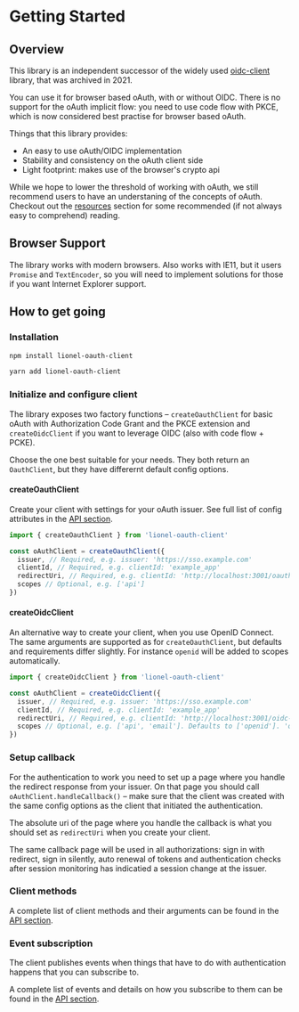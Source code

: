 # Getting Started

## Overview

This library is an independent successor of the widely used [oidc-client](https://github.com/IdentityModel/oidc-client-js) library, that was archived in 2021.

You can use it for browser based oAuth, with or without OIDC. There is no support for the oAuth implicit flow: you need to use code flow with PKCE, which is now considered best practise for browser based oAuth.

Things that this library provides:

- An easy to use oAuth/OIDC implementation
- Stability and consistency on the oAuth client side
- Light footprint: makes use of the browser's crypto api

While we hope to lower the threshold of working with oAuth, we still recommend users to have an understaning of the concepts of oAuth. Checkout out the [resources](/resources/) section for some recommended (if not always easy to comprehend) reading.

## Browser Support

The library works with modern browsers. Also works with IE11, but it users `Promise` and `TextEncoder`, so you will need to implement solutions for those if you want Internet Explorer support.

## How to get going

### Installation

```bash
npm install lionel-oauth-client
```

```bash
yarn add lionel-oauth-client
```

### Initialize and configure client

The library exposes two factory functions – `createOauthClient` for basic oAuth with Authorization Code Grant and the PKCE extension and `createOidcClient` if you want to leverage OIDC (also with code flow + PCKE).

Choose the one best suitable for your needs. They both return an `OauthClient`, but they have differernt default config options.

#### createOauthClient

Create your client with settings for your oAuth issuer. See full list of config attributes in the [API section](/api/#configuration).

```js
import { createOauthClient } from 'lionel-oauth-client'

const oAuthClient = createOauthClient({
  issuer, // Required, e.g. issuer: 'https://sso.example.com'
  clientId, // Required, e.g. clientId: 'example_app'
  redirectUri, // Required, e.g. clientId: 'http://localhost:3001/oauth-callback.html'
  scopes // Optional, e.g. ['api']
})
```

#### createOidcClient

An alternative way to create your client, when you use OpenID Connect. The same arguments are supported as for `createOauthClient`, but defaults and requirements differ slightly. For instance `openid` will be added to scopes automatically.

```js
import { createOidcClient } from 'lionel-oauth-client'

const oAuthClient = createOidcClient({
  issuer, // Required, e.g. issuer: 'https://sso.example.com'
  clientId, // Required, e.g. clientId: 'example_app'
  redirectUri, // Required, e.g. clientId: 'http://localhost:3001/oidc-callback.html'
  scopes // Optional, e.g. ['api', 'email']. Defaults to ['openid']. 'openid' will always be added if not included
})
```

### Setup callback

For the authentication to work you need to set up a page where you handle the redirect response from your issuer. On that page you should call `oAuthClient.handleCallback()` – make sure that the client was created with the same config options as the client that initiated the authentication.

The absolute uri of the page where you handle the callback is what you should set as `redirectUri` when you create your client.

The same callback page will be used in all authorizations: sign in with redirect, sign in silently, auto renewal of tokens and authentication checks after session monitoring has indicatied a session change at the issuer.

### Client methods

A complete list of client methods and their arguments can be found in the [API section](/api/#client-methods).

### Event subscription

The client publishes events when things that have to do with authentication happens that you can subscribe to.

A complete list of events and details on how you subscribe to them can be found in the [API section](/api/#events).
